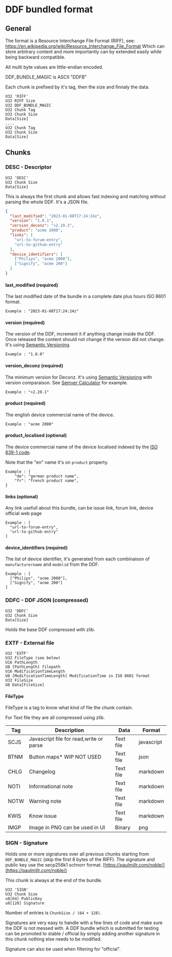 # DDF bundled format

## General

The format is a Resource Interchange File Format (RIFF), see: https://en.wikipedia.org/wiki/Resource_Interchange_File_Format Which can store arbitrary content and more importantly can by extended easily while being backward compatible.

All multi byte values are little-endian encoded.

DDF_BUNDLE_MAGIC is ASCII "DDFB"

Each chunk is prefixed by it's tag, then the size and finnaly the data.

```
U32 'RIFF'
U32 RIFF Size
U32 DDF_BUNDLE_MAGIC
U32 Chunk Tag
U32 Chunk Size
Data[Size]
....
U32 Chunk Tag
U32 Chunk Size
Data[Size]
```

## Chunks

### DESC - Descriptor

```
U32 'DESC'
U32 Chunk Size
Data[Size]
```

This is always the first chunk and allows fast indexing and matching without parsing the whole DDF. It's a JSON file.

```json
{
  "last_modified": "2023-01-08T17:24:24z",
  "version": "1.0.1",
  "version_deconz": ">2.19.3",
  "product": "acme 2000",
  "links": [
    "url-to-forum-entry",
    "url-to-github-entry"
  ],
  "device_identifiers": [
    ["Philips", "acme 2000"],
    ["Signify", "acme 200"]
  ]
}
```

#### last_modified (required)

The last modified date of the bundle in a complete date plus hours ISO 8601 format.
```
Example : "2023-01-08T17:24:24z"
```

#### version (required)

The version of the DDF, increment it if anything change inside the DDF. Once released the content should not change if the version did not change. It's using [Semantic Versioning](https://semver.org/).
```
Example : "1.0.0"
```

#### version_deconz (required)

The minimum version for Deconz. It's using [Semantic Versioning](https://semver.org/) with version comparaison. See [Semver Calculator](https://semver.npmjs.com/) for example.
```
Example : ">2.20.1"
```

#### product (required)

The english device commercial name of the device.
```
Example : "acme 2000"
```

#### product_localised (optional)

The device commercial name of the device localised indexed by the [ISO 639-1 code](https://en.wikipedia.org/wiki/List_of_ISO_639-1_codes).

Note that the "en" name it's on `product` property.
```
Example : {
    "de": "german product name",
    "fr": "french product name",
}
```

#### links (optional)

Any link usefull about this bundle, can be issue link, forum link, device official web page
```
Example : [
  "url-to-forum-entry",
  "url-to-github-entry"
]
```
#### device_identifiers (required)

The list of device identifier, it's generated from each combinaison of `manufacturername` and `modelid` from the DDF.

```
Example : [
  ["Philips", "acme 2000"],
  ["Signify", "acme 200"]
]
```

### DDFC - DDF JSON (compressed)

```
U32 'DDFC'
U32 Chunk Size
Data[Size]
```

Holds the base DDF compressed with zlib.

### EXTF - External file

```
U32 'EXTF'
U32 FileType (see below)
U16 PathLength
U8 [PathLength] filepath
U16 ModificationTimeLength
U8 [ModificationTimeLength] ModificationTime in ISO 8601 format
U32 FileSize
U8 Data[FileSize]
```

#### FileType

FileType is a tag to know what kind of file the chunk contain.

For Text file they are all compressed using zlib.

| Tag  | Description                             | Data      | Format     |
|------|-----------------------------------------|-----------|------------|
| SCJS | Javascript file for read,write or parse | Text file | javascript |
| BTNM | Button maps* WIP NOT USED               | Text file | json       |
| CHLG | Changelog                               | Text file | markdown   |
| NOTI | Informational note                      | Text file | markdown   |
| NOTW | Warning note                            | Text file | markdown   |
| KWIS | Know issue                              | Text file | markdown   |
| IMGP | Image in PNG can be used in UI          | Binary    | png        |

### SIGN - Signature

Holds one or more signatures over all previous chunks starting from `DDF_BUNDLE_MAGIC` (skip the first 8 bytes of the RIFF). The signature and public key use the secp256k1 schnorr format.
[https://paulmillr.com/noble/](https://paulmillr.com/noble/)

This chunk is always at the end of the bundle.

```
U32 'SIGN'
U32 Chunk Size
u8[64] PublicKey
u8[128] Signature
```

Number of entries is `ChunkSize / (64 + 128)`.

Signatures are very easy to handle with a few lines of code and make sure the DDF is not messed with. A DDF bundle which is submitted for testing can be promoted to stable / official by simply adding another signature in this chunk nothing else needs to be modified.

Signature can also be used when filtering for "official".
